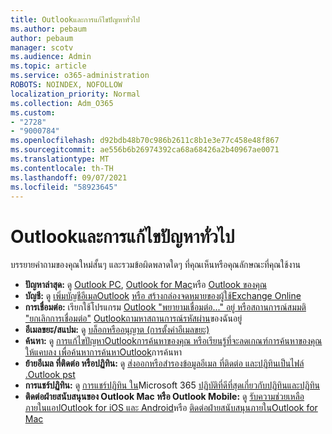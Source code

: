 ```yaml
---
title: Outlookและการแก้ไขปัญหาทั่วไป
ms.author: pebaum
author: pebaum
manager: scotv
ms.audience: Admin
ms.topic: article
ms.service: o365-administration
ROBOTS: NOINDEX, NOFOLLOW
localization_priority: Normal
ms.collection: Adm_O365
ms.custom:
- "2728"
- "9000784"
ms.openlocfilehash: d92bdb48b70c986b2611c8b1e3e77c458e48f867
ms.sourcegitcommit: ae556b6b26974392ca68a68426a2b40967ae0071
ms.translationtype: MT
ms.contentlocale: th-TH
ms.lasthandoff: 09/07/2021
ms.locfileid: "58923645"
---
```

# <a name="outlook-common-issues-and-resolutions"></a>Outlookและการแก้ไขปัญหาทั่วไป

บรรยายคําถามของคุณใหม่สั้นๆ และรวมข้อผิดพลาดใดๆ ที่คุณเห็นหรือคุณลักษณะที่คุณใช้งาน

- **ปัญหาล่าสุด:** ดู [Outlook PC](https://support.office.com/article/ecf61305-f84f-4e13-bb73-95a214ac1230), [Outlook for Mac](https://support.office.com/article/54afa5e3-db38-422a-9d94-3b55330ded8e)หรือ [Outlook ของคุณ](https://support.office.com/article/a264ef01-9c88-48fb-9285-7017e4f31f02)
- **บัญชี:**  ดู [เพิ่มบัญชีอีเมลOutlook](https://support.office.com/article/6e27792a-9267-4aa4-8bb6-c84ef146101b) [หรือ สร้างกล่องจดหมายของผู้ใช้Exchange Online](https://docs.microsoft.com/Exchange/recipients-in-exchange-online/create-user-mailboxes)
- **การเชื่อมต่อ:**  เรียกใช้โปรแกรม [Outlook "พยายามเชื่อมต่อ..." อยู่ หรือสถานการณ์สมมติ "ยกเลิกการเชื่อมต่อ"](https://aka.ms/SaRA-OutlookDisconnect) [Outlookถามหาสถานการณ์รหัสผ่าน](https://aka.ms/SaRA-OutlookPwdPrompt)ของฉันอยู่
- **อีเมลขยะ/สแปม:**  ดู [บล็อกหรืออนุญาต (การตั้งค่าอีเมลขยะ)](https://support.microsoft.com/office/block-or-allow-junk-email-settings-48c9f6f7-2309-4f95-9a4d-de987e880e46)
- **ค้นหา:**  ดู [การแก้ไขปัญหาOutlookการค้นหาของคุณ หรือ](https://support.office.com/article/2556b11f-f4d8-46be-b0a7-de33a3f4f066)[เรียนรู้ที่จะลดเกณฑ์การค้นหาของคุณให้แคบลง เพื่อค้นหาการค้นหาOutlook](https://support.office.com/article/D824D1E9-A255-4C8A-8553-276FB895A8DA)การค้นหา
- **ย้ายอีเมล ที่ติดต่อ หรือปฏิทิน:**  ดู [ส่งออกหรือสํารองข้อมูลอีเมล ที่ติดต่อ และปฏิทินเป็นไฟล์ .Outlook pst](https://support.office.com/article/14252b52-3075-4e9b-be4e-ff9ef1068f91)
- **การแชร์ปฏิทิน:**  ดู [การแชร์ปฏิทิน ใน](https://support.office.com/article/b576ecc3-0945-4d75-85f1-5efafb8a37b4)Microsoft 365 [ปฏิบัติที่ดีที่สุดเกี่ยวกับปฏิทินและปฏิทิน](https://support.office.com/article/D93F72D3-2361-4E0D-8D6A-5C4939C17F39)
- **ติดต่อฝ่ายสนับสนุนของ Outlook Mac หรือ Outlook Mobile:**  ดู [รับความช่วยเหลือภายในแอปOutlook for iOS และ Android](https://support.office.com/article/218a22d1-9fa5-4889-b689-de1c63493243)หรือ [ติดต่อฝ่ายสนับสนุนภายในOutlook for Mac](https://support.office.com/article/d0410177-8e65-4487-93f7-206a3a3d71a8)
